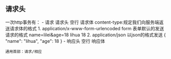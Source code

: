## 请求头
一次http事务有：
    - 请求 
        请求头 空行 请求体
        content-type:规定我们向服务端返送请求体的格式
        1. application/x-www-form-urlencoded
            form 表单默认的发送请求的格式
            name=lilei&age=18
            <!-- xml -->
            <name>lihua</name>
            <age>18</age>
        2. application/json
            以json的格式发送
            {
                "name": "lihua",
                "age": 18
            }
    - 响应头 空行 响应体

    通用首部：请求/相应